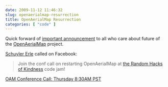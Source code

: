 ```yaml
---
date: 2009-11-12 11:46:32
slug: openaerialmap-resurrection
title: OpenAerialMap Resurrection
categories: [ "code" ]
---
```


Quick forward of [important announcement](http://openaerialmap.org/pipermail/talk_openaerialmap.org/2009-November/000124.html) to all who care about future of the [OpenAerialMap](http://openaerialmap.org) project.





[Schuyler Erle](http://en.wikipedia.org/wiki/Schuyler_Erle) called on Facebook:




> Join the conf call on restarting OpenAerialMap at [the Random Hacks of Kindness](http://radar.oreilly.com/2009/10/random-hacks-of-kindness-disas.html) code jam!





[OAM Conference Call: Thursday 8:30AM PST](http://openaerialmap.org/pipermail/talk_openaerialmap.org/2009-November/000195.html)
